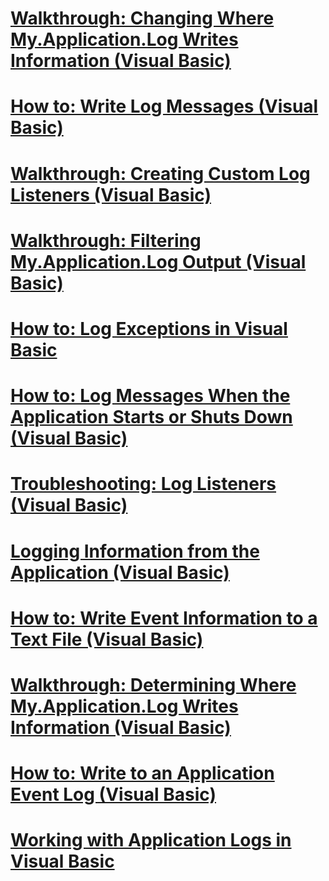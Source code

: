 # [Walkthrough: Changing Where My.Application.Log Writes Information (Visual Basic)](walkthrough-changing-where-my-application-log-writes-information.md)
# [How to: Write Log Messages (Visual Basic)](how-to-write-log-messages.md)
# [Walkthrough: Creating Custom Log Listeners (Visual Basic)](walkthrough-creating-custom-log-listeners.md)
# [Walkthrough: Filtering My.Application.Log Output (Visual Basic)](walkthrough-filtering-my-application-log-output.md)
# [How to: Log Exceptions in Visual Basic](how-to-log-exceptions.md)
# [How to: Log Messages When the Application Starts or Shuts Down (Visual Basic)](how-to-log-messages-when-the-application-starts-or-shuts-down.md)
# [Troubleshooting: Log Listeners (Visual Basic)](troubleshooting-log-listeners.md)
# [Logging Information from the Application (Visual Basic)](logging-information-from-the-application.md)
# [How to: Write Event Information to a Text File (Visual Basic)](how-to-write-event-information-to-a-text-file.md)
# [Walkthrough: Determining Where My.Application.Log Writes Information (Visual Basic)](walkthrough-determining-where-my-application-log-writes-information.md)
# [How to: Write to an Application Event Log (Visual Basic)](how-to-write-to-an-application-event-log.md)
# [Working with Application Logs in Visual Basic](working-with-application-logs.md)

